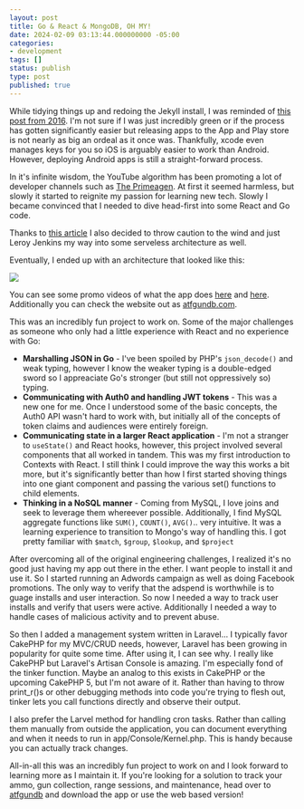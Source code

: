 ```yaml
---
layout: post
title: Go & React & MongoDB, OH MY!
date: 2024-02-09 03:13:44.000000000 -05:00
categories:
- development
tags: []
status: publish
type: post
published: true
---
```


While tidying things up and redoing the Jekyll install, I was reminded of [this post from 2016](/development/releasing-apps).  I'm not sure if I was just incredibly green or if the process has gotten significantly easier but releasing apps to the App and Play store is not nearly as big an ordeal as it once was. Thankfully, xcode even manages keys for you so iOS is arguably easier to work than Android.  However, deploying Android apps is still a straight-forward process.

In it's infinite wisdom, the YouTube algorithm has been promoting a lot of developer channels such as [The Primeagen](https://www.youtube.com/@ThePrimeTimeagen). At first it seemed harmless, but slowly it started to reignite my passion for learning new tech.  Slowly I became convinced that I needed to dive head-first into some React and Go code. 

Thanks to [this article](https://www.kantega.no/blogg/running-go-and-react-on-aws-using-lambda) I also decided to throw caution to the wind and just Leroy Jenkins my way into some serveless architecture as well. 

Eventually, I ended up with an architecture that looked like this:

<img src="/assets/architecture.jpg" style="max-width: 100%">

You can see some promo videos of what the app does [here](https://youtu.be/ydSN48bS5js) and [here](https://youtu.be/k8vZI_3OW4g).  Additionally you can check the website out as [atfgundb.com](https://atfgundb.com).

This was an incredibly fun project to work on.  Some of the major challenges as someone who only had a little experience with React and no experience with Go:
- **Marshalling JSON in Go** - I've been spoiled by PHP's `json_decode()` and weak typing, however I know the weaker typing is a double-edged sword so I appreaciate Go's stronger (but still not oppressively so) typing.
- **Communicating with Auth0 and handling JWT tokens** - This was a new one for me.  Once I understood some of the basic concepts, the Auth0 API wasn't hard to work with, but initially all of the concepts of token claims and audiences were entirely foreign.
- **Communicating state in a larger React application** - I'm not a stranger to `useState()` and React hooks, however, this project involved several components that all worked in tandem.  This was my first introduction to Contexts with React.  I still think I could improve the way this works a bit more, but it's significantly better than how I first started shoving things into one giant component and passing the various set() functions to child elements.
- **Thinking in a NoSQL manner** - Coming from MySQL, I love joins and seek to leverage them whereever possible.  Additionally, I find MySQL aggregate functions like `SUM()`, `COUNT()`, `AVG()`.. very intuitive.  It was a learning experience to transition to Mongo's way of handling this.  I got pretty familiar with `$match`, `$group`, `$lookup`, and `$project`

After overcoming all of the original engineering challenges, I realized it's no good just having my app out there in the ether.  I want people to install it and use it.  So I started running an Adwords campaign as well as doing Facebook promotions.  The only way to verify that the adspend is worthwhile is to guage installs and user interaction.  So now I needed a way to track user installs and verify that users were active.  Additionally I needed a way to handle cases of malicious activity and to prevent abuse.

So then I added a management system written in Laravel...  I typically favor CakePHP for my MVC/CRUD needs, however, Laravel has been growing in popularity for quite some time.  After using it, I can see why.  I really like CakePHP but Laravel's Artisan Console is amazing.  I'm especially fond of the tinker function.  Maybe an analog to this exists in CakePHP or the upcoming CakePHP 5, but I'm not aware of it.  Rather than having to throw print_r()s or other debugging methods into code you're trying to flesh out, tinker lets you call functions directly and observe their output.

I also prefer the Larvel method for handling cron tasks.  Rather than calling them manually from outside the application, you can document everything and when it needs to run in app/Console/Kernel.php.  This is handy because you can actually track changes.

All-in-all this was an incredibly fun project to work on and I look forward to learning more as I maintain it.  If you're looking for a solution to track your ammo, gun collection, range sessions, and maintenance, head over to [atfgundb](https://atfgund.com) and download the app or use the web based version!
